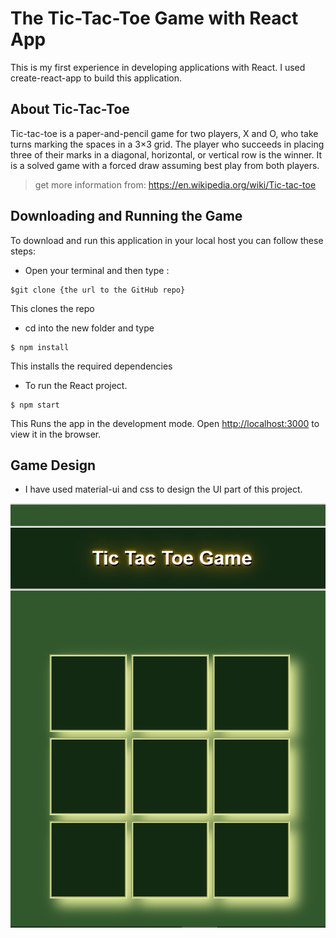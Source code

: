 # The Tic-Tac-Toe Game with React App
This is my first experience in developing applications with React. I used create-react-app to build this application.

## About Tic-Tac-Toe 
Tic-tac-toe is a paper-and-pencil game for two players, X and O, who take turns marking the spaces in a 3×3 grid. The player who succeeds in placing three of their marks in a diagonal, horizontal, or vertical row is the winner. It is a solved game with a forced draw assuming best play from both players.
> get more information from: https://en.wikipedia.org/wiki/Tic-tac-toe

## Downloading and Running the Game

To download and run this application in your local host you can follow these steps:
-  Open your terminal and then type : 
```
$git clone {the url to the GitHub repo} 
```
This clones the repo

-   cd into the new folder and type
```
$ npm install
```
This installs the required dependencies

-  To run the React project.
```
$ npm start
```
This Runs the app in the development mode. Open [http://localhost:3000](http://localhost:3000) to view it in the browser.

## Game Design
- I have used material-ui and css to design the UI part of this project.

![](Game's_image.jpg)



